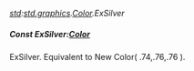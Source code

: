 _[std](../../modules/std/std-module.md):[std.graphics](../../modules/std/std-graphics.md).[Color](../../modules/std/std-graphics-color.md).ExSilver_
##### Const ExSilver:[Color](../../modules/std/std-graphics-color.md)
ExSilver. Equivalent to New Color( .74,.76,.76 ).
